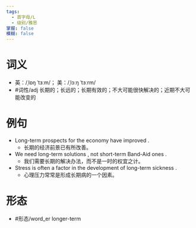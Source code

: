 ```yaml
---
tags:
  - 首字母/L
  - 级别/雅思
掌握: false
模糊: false
---
```

# 词义
- 英：/ˌlɒŋ ˈtɜːm/； 美：/ˌlɔːŋ ˈtɜːrm/
- #词性/adj  长期的；长远的；长期有效的；不大可能很快解决的；近期不大可能改变的
# 例句
- Long-term prospects for the economy have improved .
	- 长期的经济前景已有所改善。
- We need long-term solutions , not short-term Band-Aid ones .
	- 我们需要长期的解决办法，而不是一时的权宜之计。
- Stress is often a factor in the development of long-term sickness .
	- 心理压力常常是形成长期病的一个因素。
# 形态
- #形态/word_er longer-term
